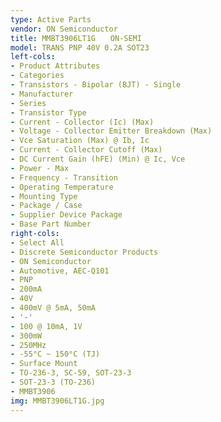 ```yaml
---
type: Active Parts
vendor: ON Semiconductor
title: MMBT3906LT1G　　ON-SEMI
model: TRANS PNP 40V 0.2A SOT23
left-cols:
- Product Attributes
- Categories
- Transistors - Bipolar (BJT) - Single
- Manufacturer
- Series
- Transistor Type
- Current - Collector (Ic) (Max)
- Voltage - Collector Emitter Breakdown (Max)
- Vce Saturation (Max) @ Ib, Ic
- Current - Collector Cutoff (Max)
- DC Current Gain (hFE) (Min) @ Ic, Vce
- Power - Max
- Frequency - Transition
- Operating Temperature
- Mounting Type
- Package / Case
- Supplier Device Package
- Base Part Number
right-cols:
- Select All
- Discrete Semiconductor Products
- ON Semiconductor
- Automotive, AEC-Q101
- PNP
- 200mA
- 40V
- 400mV @ 5mA, 50mA
- '-'
- 100 @ 10mA, 1V
- 300mW
- 250MHz
- -55°C ~ 150°C (TJ)
- Surface Mount
- TO-236-3, SC-59, SOT-23-3
- SOT-23-3 (TO-236)
- MMBT3906
img: MMBT3906LT1G.jpg
---
```


